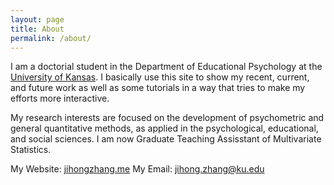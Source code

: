 ```yaml
---
layout: page
title: About
permalink: /about/
---
```


I am a doctorial student in the Department of Educational Psychology at the [University of Kansas](https://ku.edu/). I basically use this site to show my recent, current, and future work as well as some tutorials in a way that tries to make my efforts more interactive. 

My research interests are focused on the development of psychometric and general quantitative methods, as applied in the psychological, educational, and social sciences. I am now Graduate Teaching Assisstant of Multivariate Statistics.

My Website: [jihongzhang.me](https://jihongz.github.io/)
My Email: jihong.zhang@ku.edu

